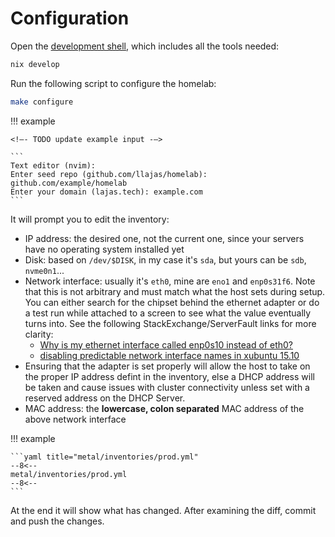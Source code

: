 # Configuration

Open the [development shell](../../concepts/development-shell.md), which includes all the tools needed:

```sh
nix develop
```

Run the following script to configure the homelab:

```sh
make configure
```

!!! example

    <!—- TODO update example input -—>

    ```
    Text editor (nvim):
    Enter seed repo (github.com/llajas/homelab): github.com/example/homelab
    Enter your domain (lajas.tech): example.com
    ```

It will prompt you to edit the inventory:

- IP address: the desired one, not the current one, since your servers have no operating system installed yet
- Disk: based on `/dev/$DISK`, in my case it's `sda`, but yours can be `sdb`, `nvme0n1`...
- Network interface: usually it's `eth0`, mine are `eno1` and `enp0s31f6`. Note that this is not arbitrary and must match what the host sets during setup. You can either search for the chipset behind the ethernet adapter or do a test run while attached to a screen to see what the value eventually turns into. See the following StackExchange/ServerFault links for more clarity:
    - [Why is my ethernet interface called enp0s10 instead of eth0?](https://unix.stackexchange.com/questions/134483/why-is-my-ethernet-interface-called-enp0s10-instead-of-eth0)
    - [disabling predictable network interface names in xubuntu 15.10](https://serverfault.com/questions/741210/disabling-predictable-network-interface-names-in-xubuntu-15-10%5D)
- Ensuring that the adapter is set properly will allow the host to take on the proper IP address defint in the inventory, else a DHCP address will be taken and cause issues with cluster connectivity unless set with a reserved address on the DHCP Server.
- MAC address: the **lowercase, colon separated** MAC address of the above network interface

!!! example

    ```yaml title="metal/inventories/prod.yml"
    --8<--
    metal/inventories/prod.yml
    --8<--
    ```

At the end it will show what has changed. After examining the diff, commit and push the changes.
